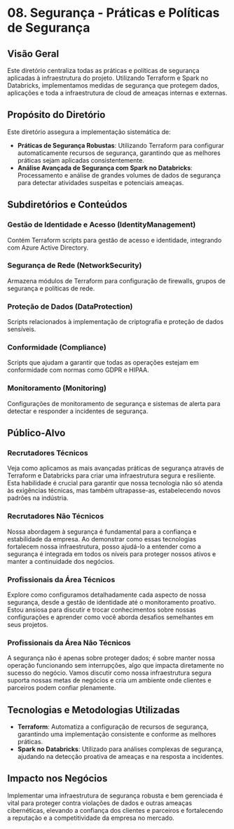 # 08. Segurança - Práticas e Políticas de Segurança

## Visão Geral

Este diretório centraliza todas as práticas e políticas de segurança aplicadas à infraestrutura do projeto. Utilizando Terraform e Spark no Databricks, implementamos medidas de segurança que protegem dados, aplicações e toda a infraestrutura de cloud de ameaças internas e externas.

## Propósito do Diretório

Este diretório assegura a implementação sistemática de:
- **Práticas de Segurança Robustas**: Utilizando Terraform para configurar automaticamente recursos de segurança, garantindo que as melhores práticas sejam aplicadas consistentemente.
- **Análise Avançada de Segurança com Spark no Databricks**: Processamento e análise de grandes volumes de dados de segurança para detectar atividades suspeitas e potenciais ameaças.

## Subdiretórios e Conteúdos

### Gestão de Identidade e Acesso (IdentityManagement)
Contém Terraform scripts para gestão de acesso e identidade, integrando com Azure Active Directory.

### Segurança de Rede (NetworkSecurity)
Armazena módulos de Terraform para configuração de firewalls, grupos de segurança e políticas de rede.

### Proteção de Dados (DataProtection)
Scripts relacionados à implementação de criptografia e proteção de dados sensíveis.

### Conformidade (Compliance)
Scripts que ajudam a garantir que todas as operações estejam em conformidade com normas como GDPR e HIPAA.

### Monitoramento (Monitoring)
Configurações de monitoramento de segurança e sistemas de alerta para detectar e responder a incidentes de segurança.

## Público-Alvo

### Recrutadores Técnicos
Veja como aplicamos as mais avançadas práticas de segurança através de Terraform e Databricks para criar uma infraestrutura segura e resiliente. Esta habilidade é crucial para garantir que nossa tecnologia não só atenda às exigências técnicas, mas também ultrapasse-as, estabelecendo novos padrões na indústria.

### Recrutadores Não Técnicos
Nossa abordagem à segurança é fundamental para a confiança e estabilidade da empresa. Ao demonstrar como essas tecnologias fortalecem nossa infraestrutura, posso ajudá-lo a entender como a segurança é integrada em todos os níveis para proteger nossos ativos e manter a continuidade dos negócios.

### Profissionais da Área Técnicos
Explore como configuramos detalhadamente cada aspecto de nossa segurança, desde a gestão de identidade até o monitoramento proativo. Estou ansiosa para discutir e trocar conhecimentos sobre nossas configurações e aprender como você aborda desafios semelhantes em seus projetos.

### Profissionais da Área Não Técnicos
A segurança não é apenas sobre proteger dados; é sobre manter nossa operação funcionando sem interrupções, algo que impacta diretamente no sucesso do negócio. Vamos discutir como nossa infraestrutura segura suporta nossas metas de negócios e cria um ambiente onde clientes e parceiros podem confiar plenamente.

## Tecnologias e Metodologias Utilizadas

- **Terraform**: Automatiza a configuração de recursos de segurança, garantindo uma implementação consistente e conforme as melhores práticas.
- **Spark no Databricks**: Utilizado para análises complexas de segurança, ajudando na detecção proativa de ameaças e na resposta a incidentes.

## Impacto nos Negócios

Implementar uma infraestrutura de segurança robusta e bem gerenciada é vital para proteger contra violações de dados e outras ameaças cibernéticas, elevando a confiança dos clientes e parceiros e fortalecendo a reputação e a competitividade da empresa no mercado.
